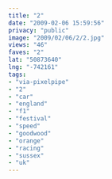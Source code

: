 ```yaml
---
title: "2"
date: "2009-02-06 15:59:56"
privacy: "public"
image: "2009/02/06/2/2.jpg"
views: "46"
faves: "2"
lat: "50873640"
lng: "-742161"
tags:
- "via-pixelpipe"
- "2"
- "car"
- "england"
- "f1"
- "festival"
- "speed"
- "goodwood"
- "orange"
- "racing"
- "sussex"
- "uk"
---
```

<a href="/photos/2009/02/07/2"></a>

